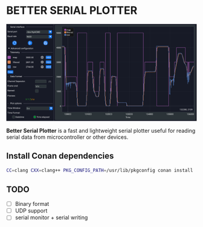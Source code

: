 # BETTER SERIAL PLOTTER

![Better Serial Plotter Screenshot](./assets/plot.png)

**Better Serial Plotter** is a fast and lightweight serial plotter useful for reading serial data from microcontroller or other devices.

## Install Conan dependencies

```bash
CC=clang CXX=clang++ PKG_CONFIG_PATH=/usr/lib/pkgconfig conan install . --output-folder=build --build=missing -s build_type=<Debug|Release>

```

## TODO

- [ ] Binary format
- [ ] UDP support
- [ ] serial monitor + serial writing
